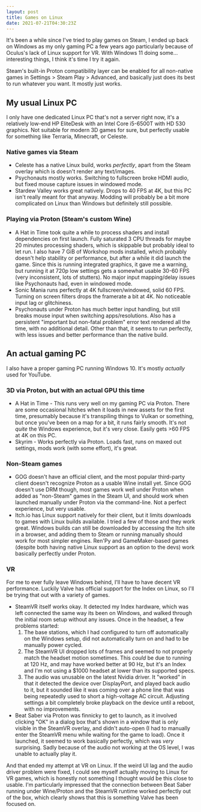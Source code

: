```yaml
---
layout: post
title: Games on Linux
date: 2021-07-21T04:30:23Z
---
```


It's been a while since I've tried to play games on Steam, I ended up back on Windows as my only gaming PC a few years ago particularly because of Oculus's lack of Linux support for VR. With Windows 11 doing some... interesting things, I think it's time I try it again.

Steam's built-in Proton compatibility layer can be enabled for all non-native games in Settings > Steam Play > Advanced, and basically just does its best to run whatever you want. It mostly just works.

## My usual Linux PC

I only have one dedicated Linux PC that's not a server right now, it's a relatively low-end HP EliteDesk with an Intel Core i5-6500T with HD 530 graphics. Not suitable for modern 3D games for sure, but perfectly usable for something like Terraria, Minecraft, or Celeste.

### Native games via Steam

- Celeste has a native Linux build, works *perfectly*, apart from the Steam overlay which is doesn't render any text/images.
- Psychonauts mostly works. Switching to fullscreen broke HDMI audio, but fixed mouse capture issues in windowed mode.
- Stardew Valley works great natively. Drops to 40 FPS at 4K, but this PC isn't really meant for that anyway. Modding will probably be a bit more complicated on Linux than Windows but definitely still possible.

### Playing via Proton (Steam's custom Wine)

- A Hat in Time took quite a while to process shaders and install dependencies on first launch. Fully saturated 3 CPU threads for maybe 20 minutes processing shaders, which is skippable but probably ideal to let run. I also have 7 GiB of Workshop mods installed, which probably doesn't help stability or performance, but after a while it did launch the game. Since this is running integrated graphics, it gave me a warning, but running it at 720p low settings gets a somewhat usable 30-60 FPS (very inconsistent, lots of stutters). No major input mapping/delay issues like Psychonauts had, even in windowed mode.
- Sonic Mania runs perfectly at 4K fullscreen/windowed, solid 60 FPS. Turning on screen filters drops the framerate a bit at 4K. No noticeable input lag or glitchiness.
- Psychonauts under Proton has much better input handling, but still breaks mouse input when switching apps/resolutions. Also has a persistent "important but non-fatal problem" error text rendered all the time, with no additional detail. Other than that, it seems to run perfectly, with less issues and better performance than the native build.

## An actual gaming PC

I also have a proper gaming PC running Windows 10. It's mostly _actually_ used for YouTube.

### 3D via Proton, but with an actual GPU this time

- A Hat in Time - This runs very well on my gaming PC via Proton. There are some occasional hitches when it loads in new assets for the first time, presumably because it's transpiling things to Vulkan or something, but once you've been on a map for a bit, it runs fairly smooth. It's not _quite_ the Windows experience, but it's very close. Easily gets >60 FPS at 4K on this PC.
- Skyrim - Works perfectly via Proton. Loads fast, runs on maxed out settings, mods work (with some effort), it's great.

### Non-Steam games

- GOG doesn't have an official client, and the most popular third-party client doesn't recognize Proton as a usable Wine install yet. Since GOG doesn't use DRM though, most games work well under Proton when added as "non-Steam" games in the Steam UI, and should work when launched manually under Proton via the command-line. Not a perfect experience, but very usable.
- Itch.io has Linux support natively for their client, but it limits downloads to games with Linux builds available. I tried a few of those and they work great. Windows builds can still be downloaded by accessing the Itch site in a browser, and adding them to Steam or running manually should work for most simpler engines. Ren'Py and GameMaker-based games (despite both having native Linux support as an option to the devs) work basically perfectly under Proton.

### VR

For me to ever fully leave Windows behind, I'll have to have decent VR performance. Luckily Valve has official support for the Index on Linux, so I'll be trying that out with a variety of games.

- SteamVR itself works okay. It detected my Index hardware, which was left connected the same way its been on Windows, and walked through the initial room setup without any issues. Once in the headset, a few problems started:
  1. The base stations, which I had configured to turn off automatically on the Windows setup, did not automatically turn on and had to be manually power cycled.
  2. The SteamVR UI dropped lots of frames and seemed to not properly match the headset motion sometimes. This _could_ be due to running at 120 Hz, and may have worked better at 90 Hz, but it's an Index and I'm not using a $1000 headset at lower than its supported specs.
  3. The audio was unusable on the latest Nvidia driver. It "worked" in that it detected the device over DisplayPort, and played back audio to it, but it sounded like it was coming over a phone line that was being repeatedly used to short a high-voltage AC circuit. Adjusting settings a bit completely broke playback on the device until a reboot, with no improvements.
- Beat Saber via Proton was finnicky to get to launch, as it involved clicking "OK" in a dialog box that's shown in a window that is only visible in the SteamVR overlay, and didn't auto-open (I had to manually enter the SteamVR menu while waiting for the game to load). Once it launched, it seemed to work basically perfectly, which was _very_ surprising. Sadly because of the audio not working at the OS level, I was unable to actually play it.

And that ended my attempt at VR on Linux. If the weird UI lag and the audio driver problem were fixed, I could see myself actually moving to Linux for VR games, which is honestly not something I thought would be this close to usable. I'm particularly impressed that the connection between Beat Saber running under Wine/Proton and the SteamVR runtime worked perfectly out of the box, which clearly shows that this is something Valve has been focused on.

